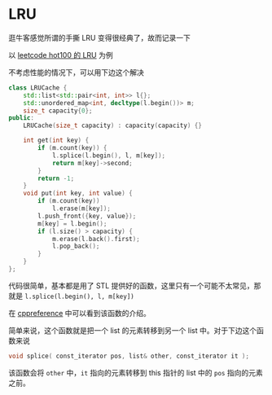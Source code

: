 # LRU

逛牛客感觉所谓的手撕 LRU 变得很经典了，故而记录一下

以 [leetcode hot100 的 LRU](https://leetcode.cn/problems/lru-cache/description/?envType=study-plan-v2&envId=top-100-liked) 为例

不考虑性能的情况下，可以用下边这个解决

```cpp
class LRUCache {
    std::list<std::pair<int, int>> l{};
    std::unordered_map<int, decltype(l.begin())> m;
    size_t capacity{0};
public:
    LRUCache(size_t capacity) : capacity(capacity) {}

    int get(int key) {
        if (m.count(key)) {
            l.splice(l.begin(), l, m[key]);
            return m[key]->second;
        }
        return -1;
    }
    void put(int key, int value) {
        if (m.count(key))
            l.erase(m[key]);
        l.push_front({key, value});
        m[key] = l.begin();
        if (l.size() > capacity) {
            m.erase(l.back().first);
            l.pop_back();
        }
    }
};
```

代码很简单，基本都是用了 STL 提供好的函数，这里只有一个可能不太常见，那就是 `l.splice(l.begin(), l, m[key])`

在 [cppreference](https://zh.cppreference.com/w/cpp/container/list/splice) 中可以看到该函数的介绍。

简单来说，这个函数就是把一个 list 的元素转移到另一个 list 中。对于下边这个函数来说

```cpp
void splice( const_iterator pos, list& other, const_iterator it );
```

该函数会将 `other` 中，`it` 指向的元素转移到 this 指针的 list 中的 `pos` 指向的元素之前。
